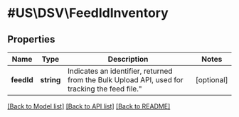 # #US\DSV\FeedIdInventory

## Properties

Name | Type | Description | Notes
------------ | ------------- | ------------- | -------------
**feedId** | **string** | Indicates an identifier, returned from the Bulk Upload API, used for tracking the feed file.\" | [optional]


[[Back to Model list]](../) [[Back to API list]](../../Api/US/DSV) [[Back to README]](../../README.md)
